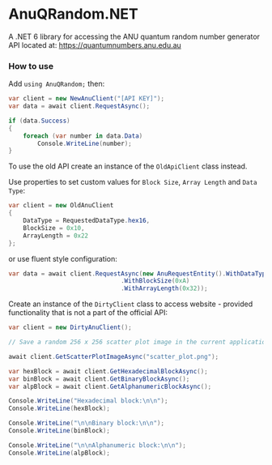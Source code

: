 # AnuQRandom.NET
A .NET 6 library for accessing the ANU quantum random number generator API located at: https://quantumnumbers.anu.edu.au

### How to use

Add `using AnuQRandom;` then:

```C#
var client = new NewAnuClient("[API KEY]");
var data = await client.RequestAsync();

if (data.Success)
{
	foreach (var number in data.Data)
		Console.WriteLine(number);
}
```

To use the old API create an instance of the `OldApiClient` class instead.

Use properties to set custom values for `Block Size`, `Array Length` and `Data Type`:
```C#
var client = new OldAnuClient
{
	DataType = RequestedDataType.hex16,
	BlockSize = 0x10,
	ArrayLength = 0x22
};
```

or use fluent style configuration:
```C#
var data = await client.RequestAsync(new AnuRequestEntity().WithDataType(RequestedDataType.hex16)
							   .WithBlockSize(0xA)
							   .WithArrayLength(0x32));
```

Create an instance of the `DirtyClient` class to access website - provided functionality that is not a part of the official API:
```C#
var client = new DirtyAnuClient();

// Save a random 256 x 256 scatter plot image in the current application working directory.

await client.GetScatterPlotImageAsync("scatter_plot.png");

var hexBlock = await client.GetHexadecimalBlockAsync();
var binBlock = await client.GetBinaryBlockAsync();
var alpBlock = await client.GetAlphanumericBlockAsync();

Console.WriteLine("Hexadecimal block:\n\n");
Console.WriteLine(hexBlock);

Console.WriteLine("\n\nBinary block:\n\n");
Console.WriteLine(binBlock);

Console.WriteLine("\n\nAlphanumeric block:\n\n");
Console.WriteLine(alpBlock);
```
